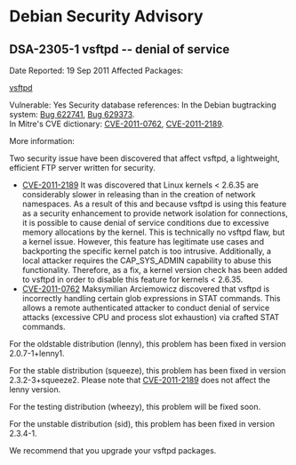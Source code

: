 
Debian Security Advisory
========================


DSA-2305-1 vsftpd -- denial of service
--------------------------------------



Date Reported:
19 Sep 2011
Affected Packages:

[vsftpd](https://packages.debian.org/src:vsftpd)

Vulnerable:
Yes
Security database references:
In the Debian bugtracking system: [Bug 622741](https://bugs.debian.org/cgi-bin/bugreport.cgi?bug=622741), [Bug 629373](https://bugs.debian.org/cgi-bin/bugreport.cgi?bug=629373).  
In Mitre's CVE dictionary: [CVE-2011-0762](https://security-tracker.debian.org/tracker/CVE-2011-0762), [CVE-2011-2189](https://security-tracker.debian.org/tracker/CVE-2011-2189).  

More information:

Two security issue have been discovered that affect vsftpd, a lightweight,
efficient FTP server written for security.


* [CVE-2011-2189](https://security-tracker.debian.org/tracker/CVE-2011-2189)
It was discovered that Linux kernels < 2.6.35 are considerably slower in
 releasing than in the creation of network namespaces. As a result of this
 and because vsftpd is using this feature as a security enhancement to
 provide network isolation for connections, it is possible to cause denial
 of service conditions due to excessive memory allocations by the kernel.
 This is technically no vsftpd flaw, but a kernel issue. However, this
 feature has legitimate use cases and backporting the specific kernel patch
 is too intrusive. Additionally, a local attacker requires the CAP\_SYS\_ADMIN
 capability to abuse this functionality. Therefore, as a fix, a kernel
 version check has been added to vsftpd in order to disable this feature
 for kernels < 2.6.35.
* [CVE-2011-0762](https://security-tracker.debian.org/tracker/CVE-2011-0762)
Maksymilian Arciemowicz discovered that vsftpd is incorrectly handling
 certain glob expressions in STAT commands. This allows a remote authenticated
 attacker to conduct denial of service attacks (excessive CPU and process
 slot exhaustion) via crafted STAT commands.


For the oldstable distribution (lenny), this problem has been fixed in
version 2.0.7-1+lenny1.


For the stable distribution (squeeze), this problem has been fixed in
version 2.3.2-3+squeeze2. Please note that
[CVE-2011-2189](https://security-tracker.debian.org/tracker/CVE-2011-2189) does not affect the lenny version.


For the testing distribution (wheezy), this problem will be fixed soon.


For the unstable distribution (sid), this problem has been fixed in
version 2.3.4-1.


We recommend that you upgrade your vsftpd packages.





